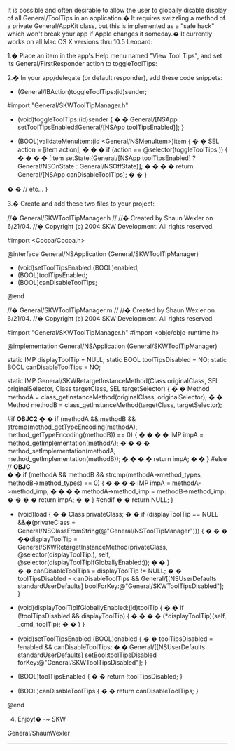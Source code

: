 

It is possible and often desirable to allow the user to globally disable display of all General/ToolTips in an application.� It requires swizzling a method of a private General/AppKit class, but this is implemented as a "safe hack" which won't break your app if Apple changes it someday.� It currently works on all Mac OS X versions thru 10.5 Leopard:

1.� Place an item in the app's Help menu named "View Tool Tips", and set its General/FirstResponder action to toggleToolTips:

2.� In your app/delegate (or default responder), add these code snippets:

    

- (General/IBAction)toggleToolTips:(id)sender;

#import "General/SKWToolTipManager.h"

- (void)toggleToolTips:(id)sender
{
� � General/[NSApp setToolTipsEnabled:!General/[NSApp toolTipsEnabled]];
}

- (BOOL)validateMenuItem:(id <General/NSMenuItem>)item
{
� � SEL action = [item action];
�
� � if (action == @selector(toggleToolTips:)) {
� � � � [item setState:(General/[NSApp toolTipsEnabled] ? General/NSOnState : General/NSOffState)];
� � � � return General/[NSApp canDisableToolTips];
� � }

� � // etc...
}


3.� Create and add these two files to your project:

    
//� General/SKWToolTipManager.h
//
//� Created by Shaun Wexler on 6/21/04.
//� Copyright (c) 2004 SKW Development. All rights reserved.

#import <Cocoa/Cocoa.h>

@interface General/NSApplication (General/SKWToolTipManager)

- (void)setToolTipsEnabled:(BOOL)enabled;
- (BOOL)toolTipsEnabled;
- (BOOL)canDisableToolTips;

@end


    
//� General/SKWToolTipManager.m
//
//� Created by Shaun Wexler on 6/21/04.
//� Copyright (c) 2004 SKW Development. All rights reserved.

#import "General/SKWToolTipManager.h"
#import <objc/objc-runtime.h>

@implementation General/NSApplication (General/SKWToolTipManager)

static IMP displayToolTip = NULL;
static BOOL toolTipsDisabled = NO;
static BOOL canDisableToolTips = NO;

static IMP General/SKWRetargetInstanceMethod(Class originalClass, SEL originalSelector, Class targetClass, SEL targetSelector)
{
� � Method methodA = class_getInstanceMethod(originalClass, originalSelector);
� � Method methodB = class_getInstanceMethod(targetClass, targetSelector);
	
#if __OBJC2__
� � if (methodA && methodB && strcmp(method_getTypeEncoding(methodA), method_getTypeEncoding(methodB)) == 0) {
� � � � IMP impA = method_getImplementation(methodA);
� � � � method_setImplementation(methodA, method_getImplementation(methodB));
� � � � return impA;
� � }
#else // __OBJC__	
� � if (methodA && methodB && strcmp(methodA->method_types, methodB->method_types) == 0) {
� � � � IMP impA = methodA->method_imp;
� � � � methodA->method_imp = methodB->method_imp;
� � � � return impA;
� � }
#endif
� � return NULL;
}

+ (void)load
{
� � Class privateClass;
� � if (displayToolTip == NULL &&�(privateClass = General/NSClassFromString(@"General/NSToolTipManager"))) {
� � � ��displayToolTip = General/SKWRetargetInstanceMethod(privateClass, @selector(displayToolTip:), self, @selector(displayToolTipIfGloballyEnabled:));
� � }	
� � canDisableToolTips = displayToolTip != NULL;
� � toolTipsDisabled = canDisableToolTips && General/[[NSUserDefaults standardUserDefaults] boolForKey:@"General/SKWToolTipsDisabled"];
}

- (void)displayToolTipIfGloballyEnabled:(id)toolTip
{
� � if (!toolTipsDisabled && displayToolTip) {
� � � � (*displayToolTip)(self, _cmd, toolTip);
� � }
}

- (void)setToolTipsEnabled:(BOOL)enabled
{
� � toolTipsDisabled = !enabled && canDisableToolTips;
� � General/[[NSUserDefaults standardUserDefaults] setBool:toolTipsDisabled forKey:@"General/SKWToolTipsDisabled"];
}

- (BOOL)toolTipsEnabled
{
� � return !toolTipsDisabled;
}

- (BOOL)canDisableToolTips
{
� � return canDisableToolTips;
}

@end


4. Enjoy!� -~ SKW

General/ShaunWexler

----